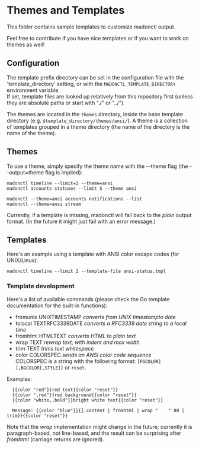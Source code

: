 # Themes and Templates

This folder contains sample templates to customize madonctl output.

Feel free to contribute if you have nice templates or if you want to work on themes as well!

## Configuration

The template prefix directory can be set in the configuration file with the
'template_directory' setting, or with the `MADONCTL_TEMPLATE_DIRECTORY`
environment variable.\
If set, template files are looked up relatively from this repository first
(unless they are absolute paths or start with "./" or "../").

The themes are located in the `themes` directory, inside the base template
directory (e.g. `$template_directory/themes/ansi/`).
A theme is a collection of templates grouped in a theme directory (the name of
the directory is the name of the theme).

## Themes

To use a theme, simply specify the theme name with the --theme flag (the
--output=theme flag is implied):

    madonctl timeline --limit=2 --theme=ansi
    madonctl accounts statuses --limit 5 --theme ansi

    madonctl --theme=ansi accounts notifications --list
    madonctl --theme=ansi stream

Currently, if a template is missing, madonctl will fall back to the _plain_
output format.  (In the future it might just fail with an error message.)

## Templates

Here's an example using a template with ANSI color escape codes (for UNIX/Linux):

    madonctl timeline --limit 2 --template-file ansi-status.tmpl

### Template development

Here's a list of available commands (please check the Go template documentation for the built-in functions):
- fromunix UNIXTIMESTAMP *converts from UNIX timestampto date*
- tolocal TEXTRFC3339DATE *converts a RFC3339 date string to a local time*
- fromhtml HTMLTEXT *converts HTML to plain text*
- wrap TEXT *rewrap text, with indent and max width*
- trim TEXT *trims text whitespace*
- color COLORSPEC *sends an ANSI color code sequence*\
  COLORSPEC is a string with the following format: `[FGCOLOR][,BGCOLOR[,STYLE]]` or `reset`.

Examples:

```
  {{color "red"}}red text{{color "reset"}}
  {{color ",red"}}red background{{color "reset"}}
  {{color "white,,bold"}}bright white text{{color "reset"}}

  Message: {{color "blue"}}{{.content | fromhtml | wrap "    " 80 | trim}}{{color "reset"}}
```

Note that the _wrap_ implementation might change in the future; currently it is
paragraph-based, not line-based, and the result can be surprising after
_fromhtml_ (carriage returns are ignored).
